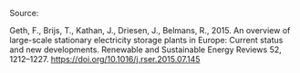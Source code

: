 Source:

Geth, F., Brijs, T., Kathan, J., Driesen, J., Belmans, R., 2015. An overview of large-scale stationary electricity storage plants in Europe: Current status and new developments. Renewable and Sustainable Energy Reviews 52, 1212–1227. https://doi.org/10.1016/j.rser.2015.07.145
